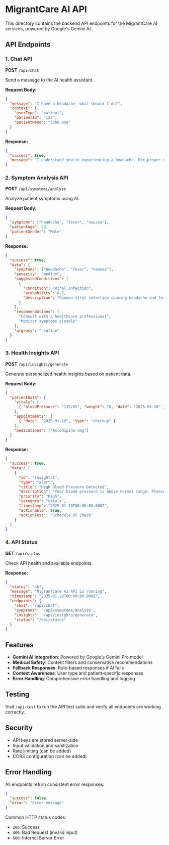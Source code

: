 # MigrantCare AI API

This directory contains the backend API endpoints for the MigrantCare AI services, powered by Google's Gemini AI.

## API Endpoints

### 1. Chat API
**POST** `/api/chat`

Send a message to the AI health assistant.

**Request Body:**
```json
{
  "message": "I have a headache, what should I do?",
  "context": {
    "userType": "patient",
    "patientId": "123",
    "patientName": "John Doe"
  }
}
```

**Response:**
```json
{
  "success": true,
  "message": "I understand you're experiencing a headache. For proper medical evaluation, I recommend scheduling an appointment with a healthcare provider..."
}
```

### 2. Symptom Analysis API
**POST** `/api/symptoms/analyze`

Analyze patient symptoms using AI.

**Request Body:**
```json
{
  "symptoms": ["headache", "fever", "nausea"],
  "patientAge": 30,
  "patientGender": "Male"
}
```

**Response:**
```json
{
  "success": true,
  "data": {
    "symptoms": ["headache", "fever", "nausea"],
    "severity": "medium",
    "suggestedConditions": [
      {
        "condition": "Viral Infection",
        "probability": 0.7,
        "description": "Common viral infection causing headache and fever"
      }
    ],
    "recommendations": [
      "Consult with a healthcare professional",
      "Monitor symptoms closely"
    ],
    "urgency": "routine"
  }
}
```

### 3. Health Insights API
**POST** `/api/insights/generate`

Generate personalized health insights based on patient data.

**Request Body:**
```json
{
  "patientData": {
    "vitals": [
      { "bloodPressure": "135/85", "weight": 70, "date": "2025-01-20" }
    ],
    "appointments": [
      { "date": "2025-01-20", "type": "checkup" }
    ],
    "medications": ["Amlodipine 5mg"]
  }
}
```

**Response:**
```json
{
  "success": true,
  "data": [
    {
      "id": "insight-1",
      "type": "alert",
      "title": "High Blood Pressure Detected",
      "description": "Your blood pressure is above normal range. Please consult your doctor.",
      "priority": "high",
      "category": "vitals",
      "timestamp": "2025-01-20T00:00:00.000Z",
      "actionable": true,
      "actionText": "Schedule BP Check"
    }
  ]
}
```

### 4. API Status
**GET** `/api/status`

Check API health and available endpoints.

**Response:**
```json
{
  "status": "ok",
  "message": "MigrantCare AI API is running",
  "timestamp": "2025-01-20T00:00:00.000Z",
  "endpoints": {
    "chat": "/api/chat",
    "symptoms": "/api/symptoms/analyze",
    "insights": "/api/insights/generate",
    "status": "/api/status"
  }
}
```

## Features

- **Gemini AI Integration**: Powered by Google's Gemini Pro model
- **Medical Safety**: Content filters and conservative recommendations
- **Fallback Responses**: Rule-based responses if AI fails
- **Context Awareness**: User type and patient-specific responses
- **Error Handling**: Comprehensive error handling and logging

## Testing

Visit `/api-test` to run the API test suite and verify all endpoints are working correctly.

## Security

- API keys are stored server-side
- Input validation and sanitization
- Rate limiting (can be added)
- CORS configuration (can be added)

## Error Handling

All endpoints return consistent error responses:
```json
{
  "success": false,
  "error": "Error message"
}
```

Common HTTP status codes:
- `200`: Success
- `400`: Bad Request (invalid input)
- `500`: Internal Server Error
